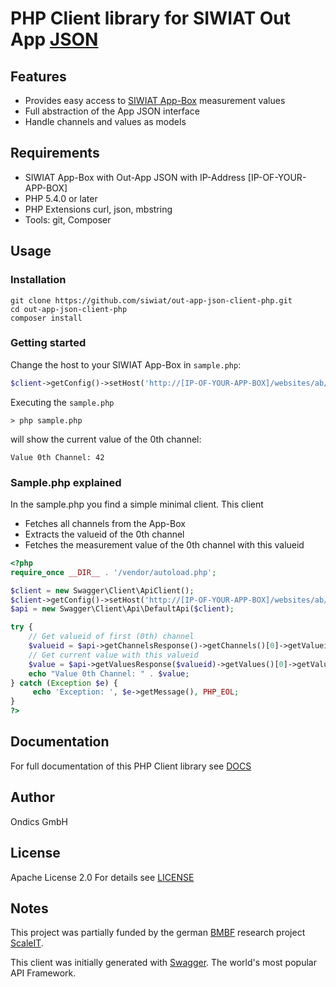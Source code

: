 # PHP Client library for SIWIAT Out App [JSON](http://siwiat.com/app/view/?appname=json)

## Features

* Provides easy access to [SIWIAT App-Box](http://www.siwiat.com) measurement values
* Full abstraction of the App JSON interface
* Handle channels and values as models

## Requirements

* SIWIAT App-Box with Out-App JSON with IP-Address [IP-OF-YOUR-APP-BOX]
* PHP 5.4.0 or later
* PHP Extensions curl, json, mbstring
* Tools: git, Composer

## Usage

### Installation

    git clone https://github.com/siwiat/out-app-json-client-php.git
    cd out-app-json-client-php
    composer install
    
### Getting started
Change the host to your SIWIAT App-Box in ```sample.php```:

```php
$client->getConfig()->setHost('http://[IP-OF-YOUR-APP-BOX]/websites/ab/index.php/json/api');
```

Executing the ```sample.php```

    > php sample.php
    
will show the current value of the 0th channel:

    Value 0th Channel: 42

    
### Sample.php explained

In the sample.php you find a simple minimal client. This client
* Fetches all channels from the App-Box
* Extracts the valueid of the 0th channel
* Fetches the measurement value of the 0th channel with this valueid

```php
<?php
require_once __DIR__ . '/vendor/autoload.php';

$client = new Swagger\Client\ApiClient();
$client->getConfig()->setHost('http://[IP-OF-YOUR-APP-BOX]/websites/ab/index.php/json/api');
$api = new Swagger\Client\Api\DefaultApi($client);

try {
    // Get valueid of first (0th) channel 
    $valueid = $api->getChannelsResponse()->getChannels()[0]->getValueid();
    // Get current value with this valueid
    $value = $api->getValuesResponse($valueid)->getValues()[0]->getValue();
    echo "Value 0th Channel: " . $value;
} catch (Exception $e) {
     echo 'Exception: ', $e->getMessage(), PHP_EOL;
}
?>
```

## Documentation

For full documentation of this PHP Client library see [DOCS](DOCS.md)

## Author

Ondics GmbH

## License

Apache License 2.0
For details see [LICENSE](./LICENSE)

## Notes
This project was partially funded by the german [BMBF](https://www.bmbf.de/) research project [ScaleIT](http://scale-it.org).

This client was initially generated with [Swagger](http://swagger.io). The world's most popular API Framework.
